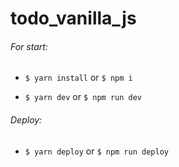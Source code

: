 # todo_vanilla_js

###### For start:

* `$ yarn install` or `$ npm i`

* `$ yarn dev` or `$ npm run dev`

###### Deploy:


* `$ yarn deploy` or `$ npm run deploy`

